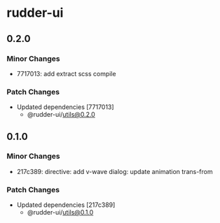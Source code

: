 # rudder-ui

## 0.2.0

### Minor Changes

- 7717013: add extract scss compile

### Patch Changes

- Updated dependencies [7717013]
  - @rudder-ui/utils@0.2.0

## 0.1.0

### Minor Changes

- 217c389: directive: add v-wave
  dialog: update animation trans-from

### Patch Changes

- Updated dependencies [217c389]
  - @rudder-ui/utils@0.1.0
